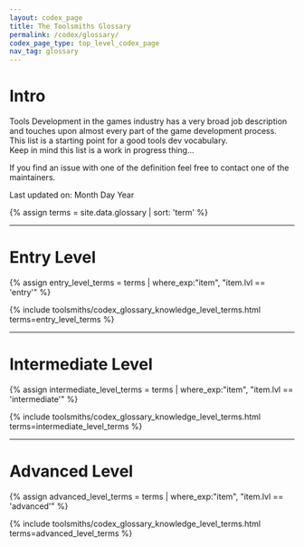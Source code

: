 ```yaml
---
layout: codex_page
title: The Toolsmiths Glossary
permalink: /codex/glossary/
codex_page_type: top_level_codex_page
nav_tag: glossary
---
```


# Intro
Tools Development in the games industry has a very broad job description and touches upon almost every part of the game development process. This list is a starting point for a good tools dev vocabulary.  
Keep in mind this list is a work in progress thing...

If you find an issue with one of the definition feel free to contact one of the maintainers. 

Last updated on: Month Day Year

<!-- To Edit or Add content to this page please edit the _data/glossary.yaml file -->
{% assign terms = site.data.glossary | sort: 'term' %}

------

# Entry Level


{% assign entry_level_terms = terms | where_exp:"item", "item.lvl == 'entry'"  %}

{% include toolsmiths/codex_glossary_knowledge_level_terms.html terms=entry_level_terms %}

------

# Intermediate Level

{% assign intermediate_level_terms = terms | where_exp:"item", "item.lvl == 'intermediate'"  %}

{% include toolsmiths/codex_glossary_knowledge_level_terms.html terms=intermediate_level_terms %}

------

# Advanced Level

{% assign advanced_level_terms = terms | where_exp:"item", "item.lvl == 'advanced'"  %}

{% include toolsmiths/codex_glossary_knowledge_level_terms.html terms=advanced_level_terms %}